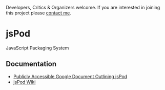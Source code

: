 Developers, Critics & Organizers welcome.
If you are interested in joining this project please [contact me](mailto:yourtech@gmail.com).

# jsPod #
JavaScript Packaging System

## Documentation ##
* [Publicly Accessible Google Document Outlining jsPod](http://docs.google.com/View?id=a8d7rhxt5w4_25hqpg93f9)
* [jsPod Wiki](http://wiki.github.com/joshaven/jspod)
